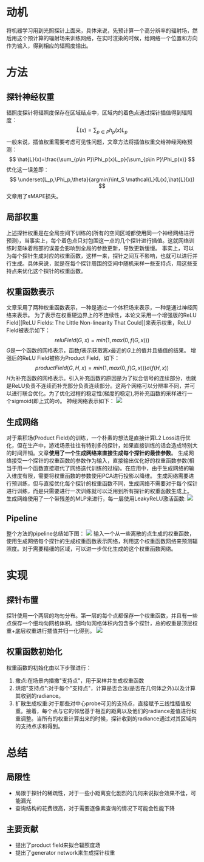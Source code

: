 # 动机
将机器学习用到光照探针上面来，具体来说，先预计算一个高分辨率的辐射场，然后用这个预计算的辐射场来训练网络，在实时渲染的时候，给网络一个位置和方向作为输入，得到相应的辐照度输出。
# 方法
## 探针神经权重
辐照度探针将辐照度保存在区域结点中，区域内的着色点通过探针插值得到辐照度：
$$
\hat{L}(x)=\sum_{p\in P}h_p(x)L_p
$$
一般来说，插值权重需要考虑可见性问题，文章方法将插值权重交给神经网络预测：
$$
\hat{L}(x)=\frac{\sum_{p\in P}\Phi_p(x)L_p}{\sum_{p\in P}\Phi_p(x)}
$$
优化这一误差即：
$$
\underset{L_p,\Phi_p,\theta}{argmin}\int_S \mathcal{L}(L(x),\hat{L}(x))
$$
文章用了sMAPE损失。
## 局部权重
上述探针权重是在全局空间下训练的(所有的空间区域都使用同一个神经网络进行预测)，当事实上，每个着色点只对包围这一点的几个探针进行插值。这就网络训练时意味着局部的误差会影响到全局的参数更新，导致更新缓慢。
事实上，可以为每个探针生成对应的权重函数，这样一来，探针之间互不影响，也就可以进行并行生成。具体来说，就是在每个探针周围的空间中随机采样一些支持点，用这些支持点来优化这个探针的权重函数。
## 权重函数表示
文章采用了两种权重函数表示，一种是通过一个体积场来表示，一种是通过神经网络来表示。
为了表示在权重硬边界上的不连续性，本论文采用一个增强版的ReLU Field[[ReLU Fields: The Little Non-linearity That Could]]来表示权重，ReLU Field被表示如下：
$$
reluField(G,x)=min(1,max(0,f(G,x)))
$$
$G$是一个函数的网格表示，函数$f$表示获取离$x$最近的$G$上的值并且插值的结果。
增强后的ReLU Field被称为Product Field，如下：
$$
productField(G,H,x)=min(1,max(0,f(G,x)))\sigma(f(H,x))
$$
$H$为补充函数的网格表示。引入补充函数的原因是为了拟合信号的连续部分，也就是ReLU负责不连续而补充部分负责连续部分。这两个网格可以分辨率不同，并可以进行联合优化。为了优化过程的稳定性(梯度的稳定),将补充函数的采样进行一个sigmoid(即上式的$\sigma$)。
神经网络表示如下：
![](1.png)
## 生成网络
对于乘积场(Product Field)的训练，一个朴素的想法是直接计算L2 Loss进行优化，但在生产中，游戏场景往往有特别多的探针，如果直接训练的话会造成特别大的时间开销。文章**使用了一个生成网络来直接生成每个探针的最佳参数**。
生成网络接受一个探针的权重函数的参数作为输入，直接输出优化好的权重函数参数(相当于用一个函数直接取代了网络迭代训练的过程)。在应用中，由于生成网络的输入维度有限，需要将权重函数的参数使用PCA进行投影以降维。
生成网络需要进行预训练，但与直接优化每个探针的权重函数不同，生成网络不需要对于每个探针进行训练，而是只需要进行一次训练就可以泛用到所有探针的权重函数生成上。
生成网络使用了一个带残差的MLP来进行，每一层使用LeakyReLU激活函数:
![](2.png)
## Pipeline
整个方法的pipeline总结如下图：
![](3.png)
输入一个从一些离散的点生成的权重函数，使用生成网络每个探针的生成权重函数表示网络，利用这个权重函数网络来预测辐照度。对于需要精细的区域，可以进一步优化生成的这个权重函数网络。
# 实现
## 探针布置
探针使用一个两层的均匀分布。第一层的每个点都保存一个权重函数，并且有一些点保存一个细均匀网格体积。细均匀网格体积内包含多个探针，总的权重是顶层权重+底层权重进行插值并归一化得到。
![](4.png)
## 权重函数初始化
权重函数的初始化由以下步骤进行：
1. 撒点:在场景内播撒"支持点"，用于采样并生成权重函数
2. 烘焙"支持点":对于每个"支持点"，计算是否合法(是否在几何体之外)以及计算其收到的radiance。
3. 扩散生成权重:对于那些对中心probe可见的支持点，直接赋予三线性插值权重。接着，每个点与它的邻居基于相互的距离以及他们的radiance差值进行权重调整。当所有的权重计算出来的时候，探针收到的radiance通过对其区域内的支持点求和得到。
# 总结
## 局限性
+ 局限于探针的稀疏性，对于一些小距离变化剧烈的几何来说拟合效果不佳，可能漏光
+ 查询结构的花费很高，对于需要逐像素查询的情况下可能会性能下降
## 主要贡献
+ 提出了product field来拟合辐照度场
+ 提出了generator network来生成探针权重